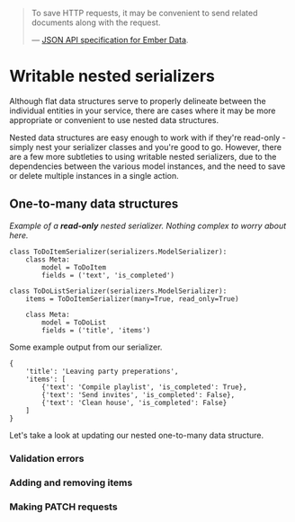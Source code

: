 > To save HTTP requests, it may be convenient to send related documents along with the request.
>
> &mdash; [JSON API specification for Ember Data][cite].

# Writable nested serializers

Although flat data structures serve to properly delineate between the individual entities in your service, there are cases where it may be more appropriate or convenient to use nested data structures.

Nested data structures are easy enough to work with if they're read-only - simply nest your serializer classes and you're good to go.  However, there are a few more subtleties to using writable nested serializers, due to the dependencies between the various model instances, and the need to save or delete multiple instances in a single action.

## One-to-many data structures

*Example of a **read-only** nested serializer.  Nothing complex to worry about here.*

    class ToDoItemSerializer(serializers.ModelSerializer):
        class Meta:
            model = ToDoItem
            fields = ('text', 'is_completed')

    class ToDoListSerializer(serializers.ModelSerializer):
        items = ToDoItemSerializer(many=True, read_only=True)

        class Meta:
            model = ToDoList
            fields = ('title', 'items')

Some example output from our serializer.

    {
        'title': 'Leaving party preperations',
        'items': [
            {'text': 'Compile playlist', 'is_completed': True},
            {'text': 'Send invites', 'is_completed': False},
            {'text': 'Clean house', 'is_completed': False}
        ]
    }

Let's take a look at updating our nested one-to-many data structure.

### Validation errors

### Adding and removing items

### Making PATCH requests


[cite]: http://jsonapi.org/format/#url-based-json-api
